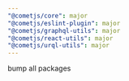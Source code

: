 ```yaml
---
"@cometjs/core": major
"@cometjs/eslint-plugin": major
"@cometjs/graphql-utils": major
"@cometjs/react-utils": major
"@cometjs/urql-utils": major
---
```


bump all packages

